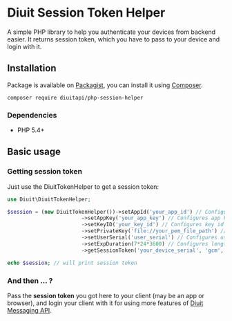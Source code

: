 # Diuit Session Token Helper

A simple PHP library to help you authenticate your devices from backend easier. It returns session token, which you have to pass to your device and login with it.

## Installation

Package is available on [Packagist](https://packagist.org/packages/diuit/diuit-session-token-helper),
you can install it using [Composer](http://getcomposer.org).

```shell
composer require diuitapi/php-session-helper
```

### Dependencies

- PHP 5.4+

## Basic usage

### Getting session token

Just use the DiuitTokenHelper to get a session token:

```php
use Diuit\DiuitTokenHelper;

$session = (new DiuitTokenHelper())->setAppId('your_app_id') // Configures app ID
                        ->setAppKey('your_app_key') // Configures app key
                        ->setKeyID('your_key_id') // Configures key id for finding public key
                        ->setPrivateKey('file://your_pem_file_path') // Configures private key (you can either use file path or plain text)
                        ->setUserSerial('user_serial') // Configures user serial
                        ->setExpDuration(7*24*3600) // Configures length of session valid duration (in seconds), example is in length of a week
                        ->getSessionToken('your_device_serial', 'gcm', 'device_push_token'); // Configures device serial, platform and push token(optional) and retrieves session token

echo $session; // will print session token

```

### And then ... ?

Pass the **session token** you got here to your client (may be an app or browser), and login your client with it for using more features of [Diuit Messaging API](http://api2.diuit.com/).
